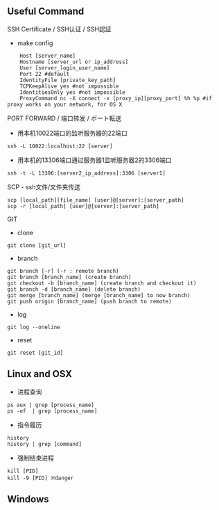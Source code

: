 ## Useful Command

SSH Certificate / SSH认证 / SSH認証

- make config
```
    Host [server_name]
    Hostname [server_url or ip_address]
    User [server_login_user_name]
    Port 22 #default
    IdentityFile [private_key_path]
    TCPKeepAlive yes #not impossible
    IdentitiesOnly yes #not impossible
    ProxyCommand nc -X connect -x [proxy_ip][proxy_port] %h %p #if proxy works on your network, for OS X
```

PORT FORWARD / 端口转发 / ポート転送

- 用本机10022端口的监听服务器的22端口
```
ssh -L 10022:localhost:22 [server]
```

- 用本机的13306端口通过服务器1监听服务器2的3306端口
```
ssh -t -L 13306:[server2_ip_address]:3306 [server1]
```

SCP - ssh文件/文件夹传送
```
scp [local_path][file_name] [user]@[server]:[server_path]
scp -r [local_path] [user]@[server]:[server_path]
```

GIT

- clone
```
git clone [git_url]
```

- branch
```
git branch [-r] (-r : remote branch)
git branch [branch_name] (create branch)
git checkout -b [branch_name] (create branch and checkout it)
git branch -d [branch_name] (delete branch)
git merge [branch_name] (merge [branch_name] to now branch)
git push origin [branch_name] (push branch to remote)
```

- log
```
git log --oneline
```

- reset
```
git reset [git_id]
```

## Linux and OSX

- 进程查询
```
ps aux | grep [process_name]
ps -ef  | grep [process_name]
```

- 指令履历
```
history
history | grep [command]
```

- 强制结束进程
```
kill [PID]
kill -9 [PID] ※danger
```

## Windows

